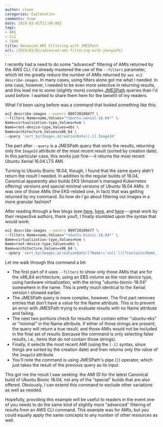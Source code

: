 ```yaml
---
author: slowe
categories: Explanation
comments: true
date: 2019-03-01T21:00:00Z
tags:
- AWS
- CLI
- JSON
title: Advanced AMI Filtering with JMESPath
url: /2019/03/01/advanced-ami-filtering-with-jmespath/
---
```


I recently had a need to do some "advanced" filtering of AMIs returned by the AWS CLI. I'd already mastered the use of the `--filters` parameter, which let me greatly reduce the number of AMIs returned by `aws ec2 describe-images`. In many cases, using filters alone got me what I needed. In one case, however, I needed to be even more selective in returning results, and this lead me to some (slightly more) complex [JMESPath][link-4] queries than I'd used before. I wanted to share them here for the benefit of my readers.<!--more-->

What I'd been using before was a command that looked something like this:

```bash
ec2 describe-images --owners 099720109477 \
--filters Name=name,Values="*ubuntu-xenial-16.04*" \
Name=virtualization-type,Values=hvm \
Name=root-device-type,Values=ebs \
Name=architecture,Values=x86_64 \
--query 'sort_by(Images,&CreationDate)[-1].ImageId'
```

The part after `--query` is a JMESPath query that sorts the results, returning only the `ImageId` attribute of the most recent result (sorted by creation date). In this particular case, this works just fine---it returns the most recent Ubuntu Xenial 16.04 LTS AMI.

Turning to Ubuntu Bionic 18.04, though, I found that the same query _didn't_ return the result I needed. In addition to the regular builds of 18.04, Canonical apparently also builds EKS (Amazon's managed Kubernetes offering) versions and special minimal versions of Ubuntu 18.04 AMIs. It was one of those AMIs (the EKS-related one, in fact) that was getting returned by my command. So how do I go about filtering out images in a more granular fashion?

After reading through a few blogs (see [here][link-1], [here][link-2], and [here][link-3]---great work by their respective authors, thank you!), I finally stumbled upon the syntax that would work:

```bash
ec2 describe-images --owners 099720109477 \
--filters Name=name,Values="*ubuntu-bionic-18.04*" \
Name=virtualization-type,Values=hvm \
Name=root-device-type,Values=ebs \
Name=architecture,Values=x86_64 \
--query 'sort_by(Images,&CreationDate)[?Name!=`null`]|[?contains(Name,`ubuntu-eks`)==`false`]|[?contains(Name,`minimal`)==`false`]|[-1].ImageId'
```

Let me walk through this command a bit:

* The first part of it uses `--filters` to show only those AMIs that are for the x86_64 architecture, using an EBS volume as the root device type, using hardware virtualization, with the string "ubuntu-bionic-18.04" somewhere in the name. This is pretty much identical to the Xenial version I showed earlier.
* The JMESPath query is more complex, however. The first part removes entries that don't have a value for the Name attribute. This is to prevent an error with JMESPath trying to evaluate results with no Name attribute and failing.
* The next two portions check for results that contain either "ubuntu-eks" _or_ "minimal" in the Name attribute. If either of those strings are present, the query will return a true result, and those AMIs would not be included in the final set of results (because the command is only selecting false results, i.e., items that do _not_ contain those strings).
* Finally, it selects the most recent AMI (using the `[-1]` syntax, since things are sorted by the creation date) and then returns only the value of the `ImageId` attribute.
* You'll note the command is using JMESPath's pipe (`|`) operator, which just takes the result of the previous query as its input.

This got me the result I saw seeking: the AMI ID for the latest Canonical build of Ubuntu Bionic 18.04, not any of the "special" builds that are also offered. Obviously, I can extend this command to exclude other variations as well as needed.

Hopefully, providing this example will be useful to readers in the event one of you needs to do the same kind of slightly more "advanced" filtering of results from an AWS CLI command. This example was for AMIs, but you could equally apply the same concepts to any number of other resources as well.

[link-1]: https://opensourceconnections.com/blog/2015/07/27/advanced-aws-cli-jmespath-query/
[link-2]: https://blog.ashiny.cloud/2017/09/25/useful-jmespath-in-awscli/
[link-3]: http://iambelmin.com/2016/03/20/using-aws-cli-to-find-rhel-and-ubuntu-amis/
[link-4]: http://jmespath.org/

